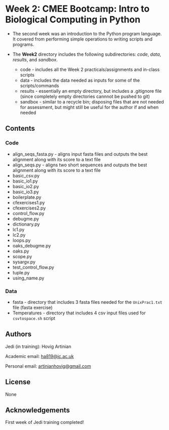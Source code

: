 # Week 2: CMEE Bootcamp: Intro to Biological Computing in Python

* The second week was an introduction to the Python program language. It covered from performing simple operations to writing scripts and programs.

* The **Week2** directory includes the following subdirectories: *code*, *data*, *results*, and *sandbox*.
    - code - includes all the Week 2 practicals/assignments and in-class scripts
    - data - includes the data needed as inputs for some of the scripts/commands
    - results - essentially an empty directory, but includes a .gitignore file (since completely empty directories cannnot be pushed to git)
    - sandbox - similar to a recycle bin; disposing files that are not needed for assessment, but might still be useful for the author if and when needed

## Contents

### Code

* align_seqs_fasta.py - aligns input fasta files and outputs the best alignment along with its score to a text file
* align_seqs.py - aligns two short sequences and outputs the best alignment along with its score to a text file
* basic_csv.py    
* basic_io1.py
* basic_io2.py
* basic_io3.py
* boilerplate.py
* cfexercises1.py
* cfexercises2.py
* control_flow.py
* debugme.py
* dictionary.py
* lc1.py
* lc2.py
* loops.py
* oaks_debugme.py
* oaks.py
* scope.py
* sysargv.py 
* test_control_flow.py
* tuple.py
* using_name.py

### Data

* fasta - directory that includes 3 fasta files needed for the `UnixPrac1.txt` file (fasta exercise)
* Temperatures - directory that includes 4 csv input files used for `csvtospace.sh` script

## Authors

Jedi (in training): Hovig Artinian

Academic email: ha819@ic.ac.uk

Personal email: artinianhovig@gmail.com

## License

None

## Acknowledgements

First week of Jedi training completed!
